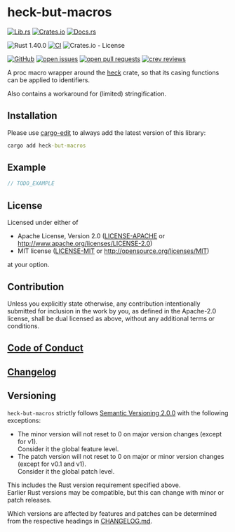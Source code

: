 # heck-but-macros

[![Lib.rs](https://img.shields.io/badge/Lib.rs-*-84f)](https://lib.rs/crates/heck-but-macros)
[![Crates.io](https://img.shields.io/crates/v/heck-but-macros)](https://crates.io/crates/heck-but-macros)
[![Docs.rs](https://docs.rs/heck-but-macros/badge.svg)](https://docs.rs/crates/heck-but-macros)

![Rust 1.40.0](https://img.shields.io/static/v1?logo=Rust&label=&message=1.40.0&color=grey)
[![CI](https://github.com/Tamschi/heck-but-macros/workflows/CI/badge.svg?branch=develop)](https://github.com/Tamschi/heck-but-macros/actions?query=workflow%3ACI+branch%3Adevelop)
![Crates.io - License](https://img.shields.io/crates/l/heck-but-macros/0.0.1)

[![GitHub](https://img.shields.io/static/v1?logo=GitHub&label=&message=%20&color=grey)](https://github.com/Tamschi/heck-but-macros)
[![open issues](https://img.shields.io/github/issues-raw/Tamschi/heck-but-macros)](https://github.com/Tamschi/heck-but-macros/issues)
[![open pull requests](https://img.shields.io/github/issues-pr-raw/Tamschi/heck-but-macros)](https://github.com/Tamschi/heck-but-macros/pulls)
[![crev reviews](https://web.crev.dev/rust-reviews/badge/crev_count/heck-but-macros.svg)](https://web.crev.dev/rust-reviews/crate/heck-but-macros/)

A proc macro wrapper around the [heck] crate, so that its casing functions can be applied to identifiers.

Also contains a workaround for (limited) stringification.

[heck]: https://github.com/withoutboats/heck

## Installation

Please use [cargo-edit](https://crates.io/crates/cargo-edit) to always add the latest version of this library:

```cmd
cargo add heck-but-macros
```

## Example

```rust
// TODO_EXAMPLE
```

## License

Licensed under either of

* Apache License, Version 2.0
   ([LICENSE-APACHE](LICENSE-APACHE) or <http://www.apache.org/licenses/LICENSE-2.0>)
* MIT license
   ([LICENSE-MIT](LICENSE-MIT) or <http://opensource.org/licenses/MIT>)

at your option.

## Contribution

Unless you explicitly state otherwise, any contribution intentionally submitted
for inclusion in the work by you, as defined in the Apache-2.0 license, shall be
dual licensed as above, without any additional terms or conditions.

## [Code of Conduct](CODE_OF_CONDUCT.md)

## [Changelog](CHANGELOG.md)

## Versioning

`heck-but-macros` strictly follows [Semantic Versioning 2.0.0](https://semver.org/spec/v2.0.0.html) with the following exceptions:

* The minor version will not reset to 0 on major version changes (except for v1).  
Consider it the global feature level.
* The patch version will not reset to 0 on major or minor version changes (except for v0.1 and v1).  
Consider it the global patch level.

This includes the Rust version requirement specified above.  
Earlier Rust versions may be compatible, but this can change with minor or patch releases.

Which versions are affected by features and patches can be determined from the respective headings in [CHANGELOG.md](CHANGELOG.md).
